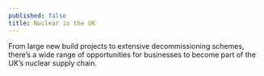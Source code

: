 ```yaml
---
published: false
title: Nuclear in the UK
---
```

From large new build projects to extensive decommissioning schemes, there’s a wide range of opportunities for businesses to become part of the UK’s nuclear supply chain. 

